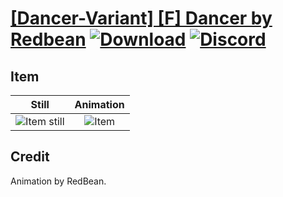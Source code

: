 # [\[Dancer-Variant\] \[F\] Dancer by Redbean](./) [![Download](https://img.shields.io/badge/Download--red?style=social&logo=github)](https://minhaskamal.github.io/DownGit/#/home?url=https://github.com/Klokinator/FE-Repo/tree/main/Battle%20Animations%2FBards%2C%20Dancers%2C%20Suppliers%2C%20Misc%2F%5BDancer-Variant%5D%20%5BF%5D%20Dancer%20by%20Redbean%2F8.%20Item) [![Discord](https://img.shields.io/badge/Discord--blue?style=social&logo=discord)](https://discord.gg/C7VNGnyTPA)

## Item

| Still | Animation |
| :---: | :-------: |
| ![Item still](./Item_000.png) | ![Item](./Item.gif) |

## Credit

Animation by RedBean.
